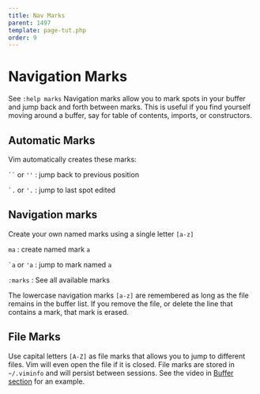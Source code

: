 ```yaml
---
title: Nav Marks
parent: 1497
template: page-tut.php
order: 9
---
```


# Navigation Marks

<span class="sidenote">See `:help marks`</span> Navigation marks allow you to mark spots in your buffer and jump back and forth between marks. This is useful if you find yourself moving around a buffer, say for table of contents, imports, or constructors.

## Automatic Marks

Vim automatically creates these marks:

<code>\`\`</code> or `''`
: jump back to previous position

<code>\`.</code> or `'.`
: jump to last spot edited


## Navigation marks

Create your own named marks using a single letter `[a-z]`

`ma`
: create named mark `a`

<code>\`a</code> or `'a`
: jump to mark named `a`

`:marks`
: See all available marks

The lowercase navigation marks `[a-z]` are remembered as long as the file remains in the buffer list. If you remove the file, or delete the line that contains a mark, that mark is erased.

## File Marks

Use capital letters `[A-Z]` as file marks that allows you to jump to different files. Vim will even open the file if it is closed. File marks are stored in `~/.viminfo` and will persist between sessions. See the video in [Buffer section](/working-with-vim/buffers/) for an example.


